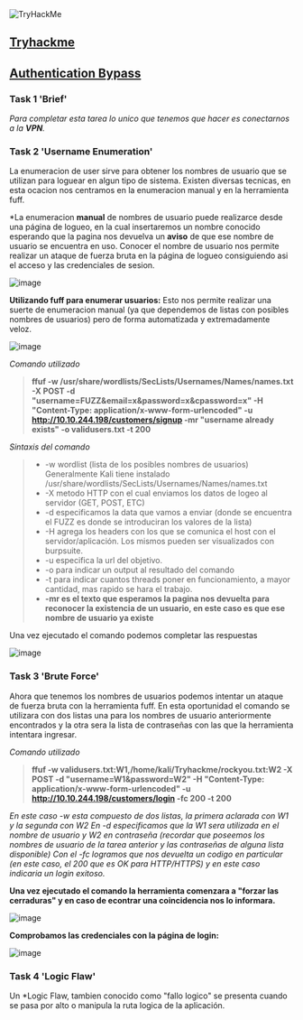 <img src="https://tryhackme-badges.s3.amazonaws.com/Skr34t.png" alt="TryHackMe">

## [Tryhackme](https://tryhackme.com) 


## [Authentication Bypass](https://tryhackme.com/room/authenticationbypass)


### Task 1 'Brief'

*Para completar esta tarea lo unico que tenemos que hacer es conectarnos a la **VPN**.* 

### Task 2 'Username Enumeration'

La enumeracion de user sirve para obtener los nombres de usuario que se utilizan para loguear en algun tipo de sistema.
Existen diversas tecnicas, en esta ocacion nos centramos en la enumeracion manual y en la herramienta fuff.

*La enumeracion **manual** de nombres de usuario puede realizarce desde una página de logueo, en la cual insertaremos un nombre conocido esperando
que la pagina nos devuelva un **aviso** de que ese nombre de usuario se encuentra en uso. Conocer el nombre de usuario nos permite realizar un ataque de fuerza bruta en la página de logueo consiguiendo asi el acceso y las credenciales de sesion.

![image](https://user-images.githubusercontent.com/92405961/217763558-9a7cbc62-93b5-4b57-91eb-f444ee741b85.png)

**Utilizando fuff para enumerar usuarios:**
Esto nos permite realizar una suerte de enumeracion manual (ya que dependemos de listas con posibles nombres de usuarios) pero de forma automatizada y extremadamente veloz. 

![image](https://user-images.githubusercontent.com/92405961/217765551-5cb88aa8-c482-4f61-862f-ac1ea17f3b58.png)

*Comando utilizado*

> **ffuf -w /usr/share/wordlists/SecLists/Usernames/Names/names.txt -X POST -d "username=FUZZ&email=x&password=x&cpassword=x" -H "Content-Type: application/x-www-form-urlencoded" -u http://10.10.244.198/customers/signup -mr "username already exists" -o validusers.txt -t 200**


*Sintaxis del comando*

> - -w wordlist (lista de los posibles nombres de usuarios) Generalmente Kali tiene instalado /usr/share/wordlists/SecLists/Usernames/Names/names.txt
> - -X metodo HTTP con el cual enviamos los datos de logeo al servidor (GET, POST, ETC)
> - -d especificamos la data que vamos a enviar (donde se encuentra el FUZZ es donde se introduciran los valores de la lista)
> - -H agrega los headers con los que se comunica el host con el servidor/aplicación. Los mismos pueden ser visualizados con burpsuite.
> - -u especifica la url del objetivo.
> - -o para indicar un output al resultado del comando
> - -t para indicar cuantos threads poner en funcionamiento, a mayor cantidad, mas rapido se hara el trabajo.
> - **-mr es el texto que esperamos la pagina nos devuelta para reconocer la existencia de un usuario, en este caso es que ese nombre de usuario ya existe**


Una vez ejecutado el comando podemos completar las respuestas

![image](https://user-images.githubusercontent.com/92405961/217765821-4952a138-231d-41c8-8b3c-a1642d20092e.png)


### Task 3 'Brute Force'

Ahora que tenemos los nombres de usuarios podemos intentar un ataque de fuerza bruta con la herramienta fuff.
En esta oportunidad el comando se utilizara con dos listas una para los nombres de usuario anteriormente encontrados y la otra sera la lista
de contraseñas con las que la herramienta intentara ingresar.

*Comando utilizado*

> **ffuf -w validusers.txt:W1,/home/kali/Tryhackme/rockyou.txt:W2 -X POST -d "username=W1&password=W2" -H "Content-Type: application/x-www-form-urlencoded" -u http://10.10.244.198/customers/login -fc 200 -t 200**

*En este caso -w esta compuesto de dos listas, la primera aclarada con W1 y la segunda con W2
En -d especificamos que la W1 sera utilizada en el nombre de usuario y W2 en contraseña (recordar que poseemos los nombres de usuario de la tarea anterior y las contraseñas de alguna lista disponible)
Con el -fc logramos que nos devuelta un codigo en particular (en este caso, el 200 que es OK para HTTP/HTTPS) y en este caso indicaria un login exitoso.*

**Una vez ejecutado el comando la herramienta comenzara a "forzar las cerraduras" y en caso de econtrar una coincidencia nos lo informara.**

![image](https://user-images.githubusercontent.com/92405961/217768638-86bb6828-bf65-4e80-8fa1-fec17390b80e.png)

**Comprobamos las credenciales con la página de login:**

![image](https://user-images.githubusercontent.com/92405961/217768950-9e8e701b-59c3-4bf6-9230-9d0d3ce2b2d9.png)


### Task 4 'Logic Flaw'

Un *Logic Flaw, tambien conocido como "fallo logico" se presenta cuando se pasa por alto o manipula la ruta logica de la aplicación. 



